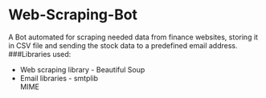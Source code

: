 # Web-Scraping-Bot
A Bot automated for scraping needed data from finance websites, storing it in CSV file and sending the stock data to a predefined email address.
###Libraries used:
* Web scraping library - Beautiful Soup
* Email libraries - smtplib\
                    MIME
